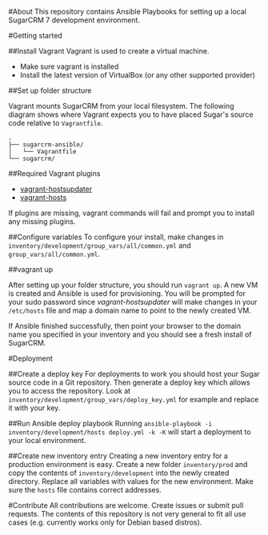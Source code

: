 #About
This repository contains Ansible Playbooks for setting up a local SugarCRM 7 development environment. 

#Getting started

##Install Vagrant
Vagrant is used to create a virtual machine.

* Make sure vagrant is installed
* Install the latest version of VirtualBox (or any other supported provider)

##Set up folder structure

Vagrant mounts SugarCRM from your local filesystem. The following diagram shows where Vagrant expects you to have placed Sugar's source code relative to `Vagrantfile`. 

```
.
├── sugarcrm-ansible/
│   └── Vagrantfile
└── sugarcrm/

```

##Required Vagrant plugins
* [vagrant-hostsupdater](https://github.com/cogitatio/vagrant-hostsupdater)
* [vagrant-hosts](https://github.com/oscar-stack/vagrant-hosts)

If plugins are missing, vagrant commands will fail and prompt you to install any missing plugins.

##Configure variables
To configure your install, make changes in `inventory/development/group_vars/all/common.yml` and `group_vars/all/common.yml`.

##vagrant up

After setting up your folder structure, you should run `vagrant up`. A new VM is created and Ansible is used for provisioning. 
You will be prompted for your sudo password since *vagrant-hostsupdater* will make changes in your `/etc/hosts` file and map a domain name to point to the newly created VM.

If Ansible finished successfully, then point your browser to the domain name you specified in your inventory and you should see a fresh install of SugarCRM.

#Deployment

##Create a deploy key
For deployments to work you should host your Sugar source code in a Git repository. Then generate a deploy key which allows you to access the repository.
Look at `inventory/development/group_vars/deploy_key.yml` for example and replace it with your key.

##Run Ansible deploy playbook
Running `ansible-playbook -i inventory/development/hosts deploy.yml -k -K` will start a deployment to your local environment.

##Create new inventory entry
Creating a new inventory entry for a production environment is easy. Create a new folder `inventory/prod` and copy the contents of `inventory/development` into the newly created directory.
Replace all variables with values for the new environment. Make sure the `hosts` file contains correct addresses.

#Contribute
All contributions are welcome. Create issues or submit pull requests. The contents of this repository is not very general to fit all use cases (e.g. currently works only for Debian based distros). 